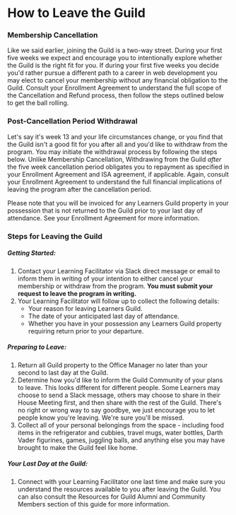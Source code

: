 # How to Leave the Guild

### Membership Cancellation

Like we said earlier, joining the Guild is a two-way street. During your first five weeks we expect and encourage you to intentionally explore whether the Guild is the right fit for you. If during your first five weeks you decide you'd rather pursue a different path to a career in web development you may elect to cancel your membership without any financial obligation to the Guild. Consult your Enrollment Agreement to understand the full scope of the Cancellation and Refund process, then follow the steps outlined below to get the ball rolling.

### Post-Cancellation Period Withdrawal

Let's say it's week 13 and your life circumstances change, or you find that the Guild isn't a good fit for you after all and you'd like to withdraw from the program. You may initiate the withdrawal process by following the steps below. Unlike Membership Cancellation, Withdrawing from the Guild _after_ the five week cancellation period obligates you to repayment as specified in your Enrollment Agreement and ISA agreement, if applicable. Again, consult your Enrollment Agreement to understand the full financial implications of leaving the program after the cancellation period.

Please note that you will be invoiced for any Learners Guild property in your possession that is not returned to the Guild prior to your last day of attendance. See your Enrollment Agreement for more information. 

### Steps for Leaving the Guild

##### Getting Started:

1. Contact your Learning Facilitator via Slack direct message or email to inform them in writing of your intention to either cancel your membership or withdraw from the program. **You must submit your request to leave the program in writing.**
2. Your Learning Facilitator will follow up to collect the following details: 
   * Your reason for leaving Learners Guild.
   * The date of your anticipated last day of attendance.
   * Whether you have in your possession any Learners Guild property requiring return prior to your departure.

##### Preparing to Leave:

1. Return all Guild property to the Office Manager no later than your second to last day at the Guild.
2. Determine how you'd like to inform the Guild Community of your plans to leave. This looks different for different people. Some Learners may choose to send a Slack message, others may choose to share in their House Meeting first, and then share with the rest of the Guild. There's no right or wrong way to say goodbye, we just encourage you to let people know you're leaving. We're sure you'll be missed. 
3. Collect all of your personal belongings from the space - including food items in the refrigerator and cubbies, travel mugs, water bottles, Darth Vader figurines, games, juggling balls, and anything else you may have brought to make the Guild feel like home. 

##### Your Last Day at the Guild: 

1. Connect with your Learning Facilitator one last time and make sure you understand the resources available to you after leaving the Guild. You can also consult the Resources for Guild Alumni and Community Members section of this guide for more information.



